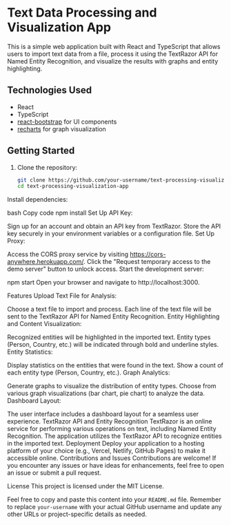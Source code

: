 
# Text Data Processing and Visualization App

This is a simple web application built with React and TypeScript that allows users to import text data from a file, process it using the TextRazor API for Named Entity Recognition, and visualize the results with graphs and entity highlighting.

## Technologies Used

- React
- TypeScript
- [react-bootstrap](https://react-bootstrap.github.io/) for UI components
- [recharts](https://recharts.org/en-US) for graph visualization

## Getting Started

1. Clone the repository:

   ```bash
   git clone https://github.com/your-username/text-processing-visualization-app.git
   cd text-processing-visualization-app
Install dependencies:

bash
Copy code
npm install
Set Up API Key:

Sign up for an account and obtain an API key from TextRazor.
Store the API key securely in your environment variables or a configuration file.
Set Up Proxy:

Access the CORS proxy service by visiting https://cors-anywhere.herokuapp.com/.
Click the "Request temporary access to the demo server" button to unlock access.
Start the development server:

npm start
Open your browser and navigate to http://localhost:3000.

Features
Upload Text File for Analysis:

Choose a text file to import and process.
Each line of the text file will be sent to the TextRazor API for Named Entity Recognition.
Entity Highlighting and Content Visualization:

Recognized entities will be highlighted in the imported text.
Entity types (Person, Country, etc.) will be indicated through bold and underline styles.
Entity Statistics:

Display statistics on the entities that were found in the text.
Show a count of each entity type (Person, Country, etc.).
Graph Analytics:

Generate graphs to visualize the distribution of entity types.
Choose from various graph visualizations (bar chart, pie chart) to analyze the data.
Dashboard Layout:

The user interface includes a dashboard layout for a seamless user experience.
TextRazor API and Entity Recognition
TextRazor is an online service for performing various operations on text, including Named Entity Recognition.
The application utilizes the TextRazor API to recognize entities in the imported text.
Deployment
Deploy your application to a hosting platform of your choice (e.g., Vercel, Netlify, GitHub Pages) to make it accessible online.
Contributions and Issues
Contributions are welcome! If you encounter any issues or have ideas for enhancements, feel free to open an issue or submit a pull request.

License
This project is licensed under the MIT License.

Feel free to copy and paste this content into your `README.md` file. Remember to replace `your-username` with your actual GitHub username and update any other URLs or project-specific details as needed.



